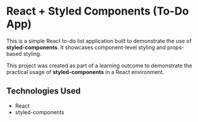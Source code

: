 # React + Styled Components (To-Do App)

This is a simple React to-do list application built to demonstrate the use of **styled-components**. It showcases component-level styling and props-based styling.

This project was created as part of a learning outcome to demonstrate the practical usage of **styled-components** in a React environment.

## Technologies Used
- React
- styled-components

